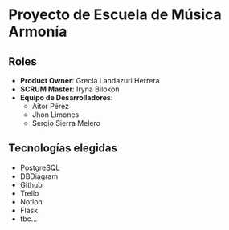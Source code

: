 # Proyecto de Escuela de Música Armonía 

## Roles

- **Product Owner**: Grecia Landazuri Herrera
- **SCRUM Master**: Iryna Bilokon
- **Equipo de Desarrolladores**:
  - Aitor Pérez
  - Jhon Limones
  - Sergio Sierra Melero

## Tecnologías elegidas 

- PostgreSQL
- DBDiagram
- Github
- Trello
- Notion
- Flask
- tbc...
